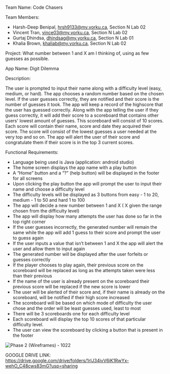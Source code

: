 Team Name: Code Chasers

Team Members:

- Harsh-Deep Benipal, hrsh9133@my.yorku.ca, Section N Lab 02
- Vincent Tran, vince03@my.yorku.ca, Section N Lab 02
- Gurtaj Dhindsa, dhindsag@my.yorku.ca, Section N Lab 01
- Khalia Brown, khaliab@my.yorku.ca, Section N Lab 02

Project: What number between 1 and X am I thinking of, using as few guesses as possible. 

App Name: Digit Dilemma

Description:

The user is prompted to input their name along with a difficulty level (easy, medium, or hard). The app chooses a random number based on the chosen level. If the user guesses correctly, they are notified and their score is the number of guesses it took. The app will keep a record of the highscore that the user has guessed correctly. Along with the app telling the user if they guess correctly, it will add their score to a scoreboard that contains other users' lowest amount of guesses. This scoreboard will consist of 10 scores. Each score will contain their name, score and date they acquired their score. The score will consist of the lowest guesses a user needed at the very top and so on. The app will alert the user of their score and congratulate them if their score is in the top 3 current scores.

Functional Requirements:

- Language being used is Java (application: android studio)
- The home screen displays the app name with a play button
- A “Home” button and a “?” (help button) will be displayed in the footer for all screens
- Upon clicking the play button the app will prompt the user to input their name and choose a difficulty level
- The difficulty levels will be displayed as 3 buttons from easy - 1 to 20, medium - 1 to 50 and hard 1 to 100 
- The app will decide a new number between 1 and X ( X given the range chosen from the difficulty level)
- The app will display how many attempts the user has done so far in the top right corner 
- If the user guesses incorrectly, the generated number will remain the same while the app will add 1 guess to their score and prompt the user to guess again
- If the user inputs a value that isn’t between 1 and X the app will alert the user and allow them to input again
- The generated number will be displayed after the user forfeits or guesses correctly 
- If the player chooses to play again, their previous score on the scoreboard will be replaced as long as the attempts taken were less than their previous 
- If the name of the user is already present on the scoreboard their previous score will be replaced if the new score is lower
- The user will be alerted of their score and, if their name is already on the scoreboard, will be notified if their high score increased
- The scoreboard will be based on which mode of difficulty the user chose and the order will be least guesses used, least to most
- There will be 3 scoreboards one for each difficulty level
- Each scoreboard will display the top 10 scores of that particular difficulty level.
- The user can view the scoreboard by clicking a button that is present in the footer

![Phase 2 (Wireframes) - 1022](https://user-images.githubusercontent.com/60611662/154806305-6f2f9730-b7e0-4769-8b47-16fe5dabb663.png)

GOOGLE DRIVE LINK:
https://drive.google.com/drive/folders/1rIJ34ivV6iK1RwYx-wehO_C48cws83mG?usp=sharing
